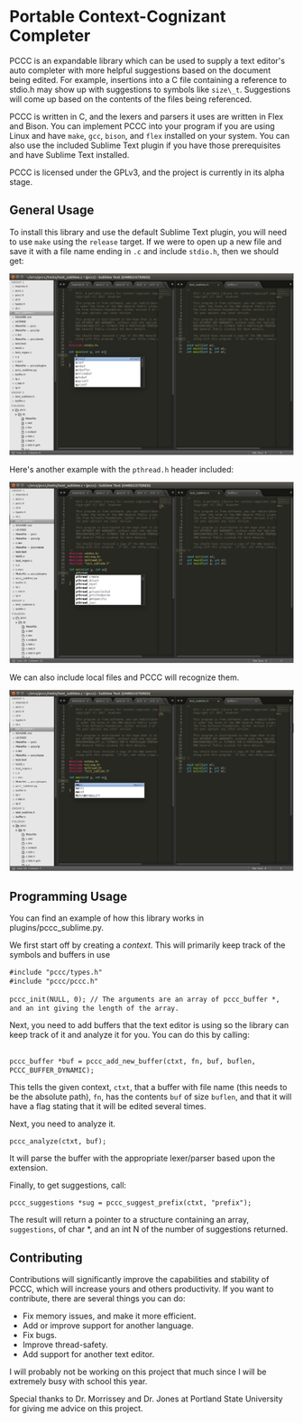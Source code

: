 # Portable Context-Cognizant Completer

PCCC is an expandable library which can be used to supply a text editor's auto completer with more helpful suggestions based on the document being edited. For example, insertions into a C file containing a reference to stdio.h may show up with suggestions to symbols like `size\_t`. Suggestions will come up based on the contents of the files being referenced. 

PCCC is written in C, and the lexers and parsers it uses are written in Flex and Bison. You can implement PCCC into your program if you are using Linux and have `make`, `gcc`, `bison`, and `flex` installed on your system. You can also use the included Sublime Text plugin if you have those prerequisites and have Sublime Text installed.

PCCC is licensed under the GPLv3, and the project is currently in its alpha stage.

## General Usage

To install this library and use the default Sublime Text plugin, you will need to use `make` using the `release` target. If we were to open up a new file and save it with a file name ending in `.c` and include `stdio.h`, then we should get:

![Basic Example](examples/example_a.png)

Here's another example with the `pthread.h` header included:

![pthread.h Example](examples/example_c.png)

We can also include local files and PCCC will recognize them.

![Local Header Example](examples/example_b.png)


## Programming Usage
You can find an example of how this library works in plugins/pccc\_sublime.py.

We first start off by creating a _context_. This will primarily keep track of the symbols and buffers in use

```
#include "pccc/types.h"
#include "pccc/pccc.h"

pccc_init(NULL, 0); // The arguments are an array of pccc_buffer *, and an int giving the length of the array.
```

Next, you need to add buffers that the text editor is using so the library can keep track of it and analyze it for you. You can do this by calling:
```

pccc_buffer *buf = pccc_add_new_buffer(ctxt, fn, buf, buflen, PCCC_BUFFER_DYNAMIC);
```
This tells the given context, `ctxt`, that a buffer with file name (this needs to be the absolute path), `fn`, has the contents `buf` of size `buflen`, and that it will have a flag stating that it will be edited several times.

Next, you need to analyze it.
```
pccc_analyze(ctxt, buf);
```
It will parse the buffer with the appropriate lexer/parser based upon the extension.

Finally, to get suggestions, call:
```
pccc_suggestions *sug = pccc_suggest_prefix(ctxt, "prefix");
```
The result will return a pointer to a structure containing an array, `suggestions`, of char \*, and an int N of the number of suggestions returned. 


## Contributing
Contributions will significantly improve the capabilities and stability of PCCC, which will increase yours and others productivity. If you want to contribute, there are several things you can do:
- Fix memory issues, and make it more efficient.
- Add or improve support for another language.
- Fix bugs.
- Improve thread-safety.
- Add support for another text editor.

I will probably not be working on this project that much since I will be extremely busy with school this year.

Special thanks to Dr. Morrissey and Dr. Jones at Portland State University for giving me advice on this project.
